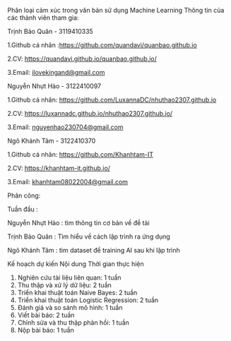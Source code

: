 Phân loại cảm xúc trong văn bản sử dụng Machine Learning 
Thông tin của các thành viên tham gia: 

Trịnh Bảo Quân - 3119410335 

1.Github cá nhân :https://github.com/quandavi/quanbao.github.io 

2.CV: https://quandavi.github.io/quanbao.github.io/

3.Email: ilovekingand@gmail.com

Nguyễn Nhựt Hào - 3122410097

1.Github cá nhân: https://github.com/LuxannaDC/nhuthao2307.github.io

2.CV: https://luxannadc.github.io/nhuthao2307.github.io/

3.Email: nguyenhao230704@gmail.com

Ngô Khánh Tâm - 3122410370

1.Github cá nhân: https://github.com/Khanhtam-IT

2.CV: https://khanhtam-it.github.io/

3.Email: khanhtam08022004@gmail.com

Phân công: 

Tuần đầu :

Nguyễn Nhựt Hào : tìm thông tin cơ bản về đề tài 

Trịnh Bảo Quân  : Tìm hiểu về cách lập trình ra ứng dụng 

Ngô Khánh Tâm : tìm dataset để training AI sau khi lập trình 


Kế hoạch dự kiến
Nội dung	                                          Thời gian thực hiện
1. Nghiên cứu tài liệu liên quan:	                              1 tuần
2. Thu thập và xử lý dữ liệu:	                                  2 tuần
3. Triển khai thuật toán Naive Bayes:  	                        2 tuần
4. Triển khai thuật toán Logistic Regression:                  	2 tuần
5. Đánh giá và so sánh mô hình:	                                1 tuần
6. Viết bài báo:	                                              2 tuần
7. Chỉnh sửa và thu thập phản hồi:	                            1 tuần
8. Nộp bài báo:	                                                1 tuần


